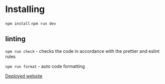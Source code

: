 # Installing

```npm install```
```npm run dev```

## linting

```npm run check``` - checks the code in accordance with the prettier and eslint rules

```npm run format``` - auto code formatting

[Deployed website]("https://millionaire-game-inky.vercel.app/")
